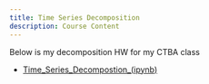```yaml
---
title: Time Series Decomposition
description: Course Content
---
```


Below is my decomposition HW for my CTBA class
- [Time_Series_Decompostion_(ipynb)](TimeSeriesDecomposition.ipynb)
